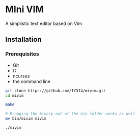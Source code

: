 # MIni VIM
A simplistic text editor based on Vim

## Installation
### Prerequisites
- Git
- C
- ncurses
- the command line

```sh
git clone https://github.com/IY314/mivim.git
cd mivim

make

# Dragging the binary out of the bin folder works as well
mv bin/mivim mivim

./mivim
```

